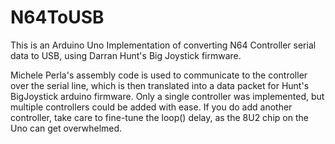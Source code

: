 N64ToUSB
========

This is an Arduino Uno Implementation of converting N64 Controller serial data to USB, using Darran Hunt's Big Joystick firmware.

Michele Perla's assembly code is used to communicate to the controller over the serial line, which is
then translated into a data packet for Hunt's BigJoystick arduino firmware.  Only a single controller
was implemented, but multiple controllers could be added with ease.  If you do add another controller,
take care to fine-tune the loop() delay, as the 8U2 chip on the Uno can get overwhelmed.
